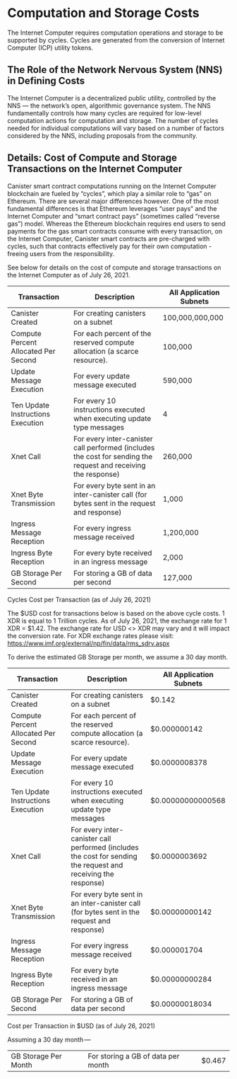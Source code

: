 # Computation and Storage Costs

The Internet Computer requires computation operations and storage to be supported by cycles. Cycles are generated from the conversion of Internet Computer (ICP) utility tokens.

## The Role of the Network Nervous System (NNS) in Defining Costs

The Internet Computer is a decentralized public utility, controlled by the NNS –– the network’s open, algorithmic governance system. The NNS fundamentally controls how many cycles are required for low-level computation actions for computation and storage. The number of cycles needed for individual computations will vary based on a number of factors considered by the NNS, including proposals from the community.

## Details: Cost of Compute and Storage Transactions on the Internet Computer

Canister smart contract computations running on the Internet Computer blockchain are fueled by “cycles”, which play a similar role to “gas” on Ethereum. There are several major differences however. One of the most fundamental differences is that Ethereum leverages “user pays” and the Internet Computer and “smart contract pays” (sometimes called “reverse gas”) model. Whereas the Ethereum blockchain requires end users to send payments for the gas smart contracts consume with every transaction, on the Internet Computer, Canister smart contracts are pre-charged with cycles, such that contracts effectively pay for their own computation - freeing users from the responsibility.

See below for details on the cost of compute and storage transactions on the Internet Computer as of July 26, 2021.

| Transaction                          | Description                                                                                                    | All Application Subnets |
|--------------------------------------|----------------------------------------------------------------------------------------------------------------|-------------------------|
| Canister Created                     | For creating canisters on a subnet                                                                             | 100,000,000,000         |
| Compute Percent Allocated Per Second | For each percent of the reserved compute allocation (a scarce resource).                                       | 100,000                 |
| Update Message Execution             | For every update message executed                                                                              | 590,000                 |
| Ten Update Instructions Execution    | For every 10 instructions executed when executing update type messages                                         | 4                       |
| Xnet Call                            | For every inter-canister call performed (includes the cost for sending the request and receiving the response) | 260,000                 |
| Xnet Byte Transmission               | For every byte sent in an inter-canister call (for bytes sent in the request and response)                     | 1,000                   |
| Ingress Message Reception            | For every ingress message received                                                                             | 1,200,000               |
| Ingress Byte Reception               | For every byte received in an ingress message                                                                  | 2,000                   |
| GB Storage Per Second                | For storing a GB of data per second                                                                            | 127,000                 |

Cycles Cost per Transaction (as of July 26, 2021)

The $USD cost for transactions below is based on the above cycle costs. 1 XDR is equal to 1 Trillion cycles. As of July 26, 2021, the exchange rate for 1 XDR = $1.42. The exchange rate for USD \<\> XDR may vary and it will impact the conversion rate. For XDR exchange rates please visit: <https://www.imf.org/external/np/fin/data/rms_sdrv.aspx>

To derive the estimated GB Storage per month, we assume a 30 day month.

| Transaction                          | Description                                                                                                    | All Application Subnets |
|--------------------------------------|----------------------------------------------------------------------------------------------------------------|-------------------------|
| Canister Created                     | For creating canisters on a subnet                                                                             | $0.142                  |
| Compute Percent Allocated Per Second | For each percent of the reserved compute allocation (a scarce resource).                                       | $0.000000142            |
| Update Message Execution             | For every update message executed                                                                              | $0.0000008378           |
| Ten Update Instructions Execution    | For every 10 instructions executed when executing update type messages                                         | $0.00000000000568       |
| Xnet Call                            | For every inter-canister call performed (includes the cost for sending the request and receiving the response) | $0.0000003692           |
| Xnet Byte Transmission               | For every byte sent in an inter-canister call (for bytes sent in the request and response)                     | $0.00000000142          |
| Ingress Message Reception            | For every ingress message received                                                                             | $0.000001704            |
| Ingress Byte Reception               | For every byte received in an ingress message                                                                  | $0.00000000284          |
| GB Storage Per Second                | For storing a GB of data per second                                                                            | $0.00000018034          |

Cost per Transaction in $USD (as of July 26, 2021)

Assuming a 30 day month — 

|                      |                                    |        |
|----------------------|------------------------------------|--------|
| GB Storage Per Month | For storing a GB of data per month | $0.467 |
